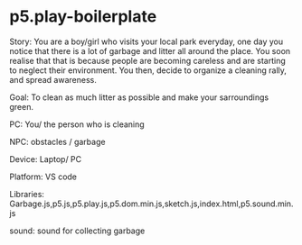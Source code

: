 # p5.play-boilerplate
Story: You are a boy/girl who visits your local park everyday, one day you notice that there is a lot of garbage and litter all around the place. You soon realise that that is because people are becoming careless and are starting to neglect their environment. You then, decide to organize a cleaning rally, and spread awareness.

Goal: To clean as much litter as possible and make your sarroundings green.

PC: You/ the person who is cleaning

NPC: obstacles / garbage

Device: Laptop/ PC 

Platform: VS code

Libraries: Garbage.js,p5.js,p5.play.js,p5.dom.min.js,sketch.js,index.html,p5.sound.min.js

sound: sound for collecting garbage
